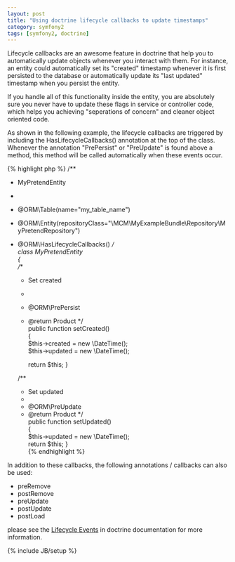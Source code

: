 ```yaml
---
layout: post
title: "Using doctrine lifecycle callbacks to update timestamps"
category: symfony2
tags: [symfony2, doctrine]
---
```


Lifecycle callbacks are an awesome feature in doctrine that help you to automatically update objects whenever you interact with them. For instance, an entity could automatically set its "created" timestamp whenever it is first persisted to the database or automatically update its "last updated" timestamp when you persist the entity.

<!--more-->

If you handle all of this functionality inside the entity, you are absolutely sure you never have to update these flags in service or controller code, which helps you achieving "seperations of concern" and cleaner object oriented code.

As shown in the following example, the lifecycle callbacks are triggered by including the HasLifecycleCallbacks() annotation at the top of the class. Whenever the annotation "PrePersist" or "PreUpdate" is found above a method, this method will be called automatically when these events occur.

{% highlight php %}
/** 
 * MyPretendEntity 
 * 
 * @ORM\Table(name="my_table_name") 
 * @ORM\Entity(repositoryClass="\MCM\MyExampleBundle\Repository\MyPretendRepository") 
 * @ORM\HasLifecycleCallbacks() 
 */  
class MyPretendEntity  
{  
    /** 
     * Set created
     * 
     * @ORM\PrePersist 
     * @return Product
     */  
    public function setCreated()  
    {  
        $this->created = new \DateTime();  
        $this->updated = new \DateTime();  

        return $this;
    }  

    /** 
     * Set updated
     * 
     * @ORM\PreUpdate 
     * @return Product
     */  
    public function setUpdated()  
    {  
        $this->updated = new \DateTime();  
        return $this;
    }  
{% endhighlight %}

In addition to these callbacks, the following annotations / callbacks can also be used: 

* preRemove 
* postRemove
* preUpdate
* postUpdate
* postLoad

please see the [Lifecycle Events](http://docs.doctrine-project.org/en/2.0.x/reference/events.html#lifecycle-events) in doctrine documentation for more information.

{% include JB/setup %}

